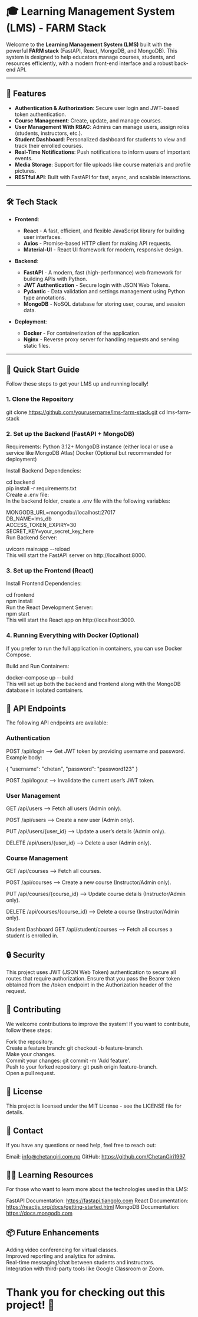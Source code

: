 # 🎓 **Learning Management System (LMS)** - FARM Stack

Welcome to the **Learning Management System (LMS)** built with the powerful **FARM stack** (FastAPI, React, MongoDB, and MongoDB). This system is designed to help educators manage courses, students, and resources efficiently, with a modern front-end interface and a robust back-end API.

---

## 🌟 **Features**

- **Authentication & Authorization**: Secure user login and JWT-based token authentication.
- **Course Management**: Create, update, and manage courses.
- **User Management With RBAC**: Admins can manage users, assign roles (students, instructors, etc.).
- **Student Dashboard**: Personalized dashboard for students to view and track their enrolled courses.
- **Real-Time Notifications**: Push notifications to inform users of important events.
- **Media Storage**: Support for file uploads like course materials and profile pictures.
- **RESTful API**: Built with FastAPI for fast, async, and scalable interactions.

---

## 🛠️ **Tech Stack**

- **Frontend**:  
  - **React** - A fast, efficient, and flexible JavaScript library for building user interfaces.
  - **Axios** - Promise-based HTTP client for making API requests.
  - **Material-UI** - React UI framework for modern, responsive design.

- **Backend**:  
  - **FastAPI** - A modern, fast (high-performance) web framework for building APIs with Python.
  - **JWT Authentication** - Secure login with JSON Web Tokens.
  - **Pydantic** - Data validation and settings management using Python type annotations.
  - **MongoDB** - NoSQL database for storing user, course, and session data.

- **Deployment**:  
  - **Docker** - For containerization of the application.
  - **Nginx** - Reverse proxy server for handling requests and serving static files.


---

## 🚀 **Quick Start Guide**

Follow these steps to get your LMS up and running locally!

### **1. Clone the Repository**


git clone https://github.com/yourusername/lms-farm-stack.git
cd lms-farm-stack

### 2. Set up the Backend (FastAPI + MongoDB)
Requirements:
Python 3.12+
MongoDB instance (either local or use a service like MongoDB Atlas)
Docker (Optional but recommended for deployment)

Install Backend Dependencies:  

cd backend  
pip install -r requirements.txt  
Create a .env file:    
In the backend folder, create a .env file with the following variables:    
  
MONGODB_URL=mongodb://localhost:27017  
DB_NAME=lms_db  
ACCESS_TOKEN_EXPIRY=30  
SECRET_KEY=your_secret_key_here  
Run Backend Server:  
  
uvicorn main:app --reload  
This will start the FastAPI server on http://localhost:8000.  
  
### 3. Set up the Frontend (React)
Install Frontend Dependencies:  

cd frontend  
npm install  
Run the React Development Server:  
npm start  
This will start the React app on http://localhost:3000.  
  
### 4. Running Everything with Docker (Optional)  
If you prefer to run the full application in containers, you can use Docker Compose.  
  
Build and Run Containers:  
  
docker-compose up --build  
This will set up both the backend and frontend along with the MongoDB database in isolated containers.  
  
## 📱 API Endpoints
The following API endpoints are available:

### Authentication

POST /api/login -->
Get JWT token by providing username and password.
Example body:


{
  "username": "chetan",
  "password": "password123"
}

POST /api/logout -->
Invalidate the current user’s JWT token.

### User Management
GET /api/users -->
Fetch all users (Admin only).

POST /api/users -->
Create a new user (Admin only).

PUT /api/users/{user_id} -->
Update a user’s details (Admin only).

DELETE /api/users/{user_id} -->
Delete a user (Admin only).

### Course Management
GET /api/courses -->
Fetch all courses.

POST /api/courses -->
Create a new course (Instructor/Admin only).

PUT /api/courses/{course_id} -->
Update course details (Instructor/Admin only).

DELETE /api/courses/{course_id} -->
Delete a course (Instructor/Admin only).

Student Dashboard
GET /api/student/courses -->
Fetch all courses a student is enrolled in.

## 🔒 Security
This project uses JWT (JSON Web Token) authentication to secure all routes that require authorization. Ensure that you pass the Bearer token obtained from the /token endpoint in the Authorization header of the request.

## 🎉 Contributing
We welcome contributions to improve the system! If you want to contribute, follow these steps:  
  
Fork the repository.  
Create a feature branch: git checkout -b feature-branch.  
Make your changes.  
Commit your changes: git commit -m 'Add feature'.  
Push to your forked repository: git push origin feature-branch.  
Open a pull request.  

## 📄 License
This project is licensed under the MIT License - see the LICENSE file for details.

## 💬 Contact
If you have any questions or need help, feel free to reach out:

Email: info@chetangiri.com.np
GitHub: https://github.com/ChetanGiri1997

## 👨‍🏫 Learning Resources
For those who want to learn more about the technologies used in this LMS:

FastAPI Documentation: https://fastapi.tiangolo.com
React Documentation: https://reactjs.org/docs/getting-started.html
MongoDB Documentation: https://docs.mongodb.com

## 📦 Future Enhancements
Adding video conferencing for virtual classes.  
Improved reporting and analytics for admins.  
Real-time messaging/chat between students and instructors.  
Integration with third-party tools like Google Classroom or Zoom.  


# Thank you for checking out this project! 🚀
